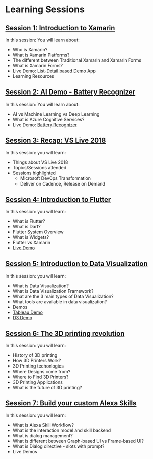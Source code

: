 # Learning Sessions

## [Session 1: Introduction to Xamarin](https://github.com/wingchanatibsa/LearningSessions/tree/master/IntroductionToXamarin)
In this session: You will learn about:
* Who is Xamarin?
* What is Xamarin Platforms?
* The different between Traditional Xamarin and Xamarin Forms
* What is Xamarin Forms?
* Live Demo: [List-Detail based Demo App](https://github.com/wingchanatibsa/LearningSessions/tree/master/IntroductionToXamarin/XamarinDemo)
* Learning Resources

## [Session 2: AI Demo - Battery Recognizer](https://github.com/wingchanatibsa/LearningSessions/tree/master/BatteryRecorgnizer)
In this session: You will learn about:
* AI vs Machine Learning vs Deep Learning
* What is Azure Cognitive Services?
* Live Demo: [Battery Recognizer](https://github.com/wingchanatibsa/LearningSessions/tree/master/BatteryRecorgnizer/DemoApp)


## [Session 3: Recap: VS Live 2018](https://github.com/wingchanatibsa/LearningSessions/tree/master/Recap-VSLive2018)
In this session: you will learn:
* Things about VS Live 2018
* Topics/Sessions attended
* Sessions highlighted
   * Microsoft DevOps Transformation
   * Deliver on Cadence, Release on Demand   

## [Session 4: Introduction to Flutter](https://github.com/wingchanatibsa/LearningSessions/tree/master/IntroductionToFlutter)
In this session: you will learn:
* What is Flutter?
* What is Dart?
* Flutter System Overview
* What is Widgets?
* Flutter vs Xamarin
* [Live Demo](https://github.com/wingchanatibsa/LearningSessions/tree/master/IntroductionToFlutter/Demo/flutter_demo)

## [Session 5: Introduction to Data Visualization](https://github.com/wingchanatibsa/LearningSessions/tree/master/IntroductionToDataVisualization)
In this session: you will learn:
* What is Data Visualization?
* What is Data Visualization Framework?
* What are the 3 main types of Data Visualization?
* What tools are available in data visualization?
* Demos
* [Tableau Demo](https://github.com/wingchanatibsa/LearningSessions/tree/master/IntroductionToDataVisualization/Demo)
* [D3 Demo](https://wingchanatibsa.github.io/cs498dv/index.html)

## [Session 6: The 3D printing revolution](https://github.com/wingchanatibsa/LearningSessions/blob/master/3D%20Printing%20Revolution/)
In this session: you will learn:
* History of 3D printing
* How 3D Printers Work?
* 3D Printing techonlogies
* Where Designs come from?
* Where to Find 3D Printers?
* 3D Printing Applications
* What is the future of 3D printing?

## [Session 7: Build your custom Alexa Skills]()
In this session: you will learn:
* What is Alexa Skill Workflow?
* What is the interaction model and skill backend
* What is dialog management?
* What is different between Graph-based UI vs Frame-based UI?
* What is Dialog directive - slots with prompt?
* Live Demos